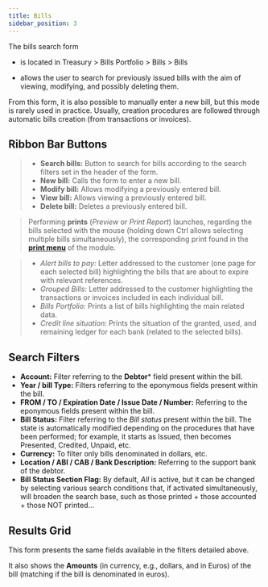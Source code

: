 ```yaml
---
title: Bills
sidebar_position: 3
---
```


The bills search form 
- is located in Treasury > Bills Portfolio > Bills > Bills

- allows the user to search for previously issued bills with the aim of viewing, modifying, and possibly deleting them.

From this form, it is also possible to manually enter a new bill, but this mode is rarely used in practice. Usually, creation procedures are followed through automatic bills creation (from transactions or invoices).


## Ribbon Bar Buttons

> - **Search bills:** Button to search for bills according to the search filters set in the header of the form.
> - **New bill:** Calls the form to enter a new bill.
> - **Modify bill:** Allows modifying a previously entered bill.
> - **View bill:** Allows viewing a previously entered bill.
> - **Delete bill:** Deletes a previously entered bill.

> Performing **prints** (*Preview* or *Print Report*) launches, regarding the bills selected with the mouse (holding down Ctrl allows selecting multiple bills simultaneously), the corresponding print found in the [**print menu**](/docs/treasury/bills-holding/reports/bill-holding-situation) of the module.

> - *Alert bills to pay:* Letter addressed to the customer (one page for each selected bill) highlighting the bills that are about to expire with relevant references.
> - *Grouped Bills:* Letter addressed to the customer highlighting the transactions or invoices included in each individual bill.
> - *Bills Portfolio:* Prints a list of bills highlighting the main related data.
> - *Credit line situation:* Prints the situation of the granted, used, and remaining ledger for each bank (related to the selected bills).


## Search Filters

- **Account:** Filter referring to the **Debtor*** field present within the bill.
- **Year / bill Type:** Filters referring to the eponymous fields present within the bill.
- **FROM / TO / Expiration Date / Issue Date / Number:** Referring to the eponymous fields present within the bill.
- **Bill Status:** Filter referring to the *Bill status* present within the bill. The state is automatically modified depending on the procedures that have been performed; for example, it starts as Issued, then becomes Presented, Credited, Unpaid, etc.
- **Currency:** To filter only bills denominated in dollars, etc.
- **Location / ABI / CAB / Bank Description:** Referring to the support bank of the debtor.
- **Bill Status Section Flag:** By default, *All* is active, but it can be changed by selecting various search conditions that, if activated simultaneously, will broaden the search base, such as those printed + those accounted + those NOT printed...

## Results Grid

This form presents the same fields available in the filters detailed above.

It also shows the **Amounts** (in currency, e.g., dollars, and in Euros) of the bill (matching if the bill is denominated in euros).